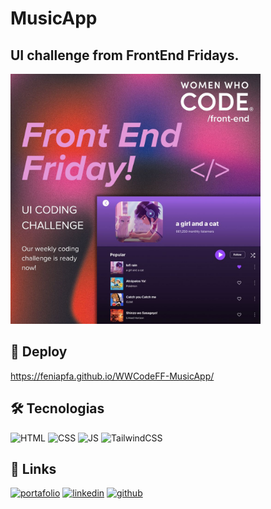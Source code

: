 # MusicApp

## UI challenge from FrontEnd Fridays.

<img src="https://github.com/FeniaPfa/WWCodeFF-MusicApp/blob/main/assets/frontend-friday.jpg?raw=true" width=400 height=400>

## 🚀 Deploy

https://feniapfa.github.io/WWCodeFF-MusicApp/

## 🛠 Tecnologias

![HTML](https://img.shields.io/badge/HTML5-E34F26?style=for-the-badge&logo=html5&logoColor=white)
![CSS](https://img.shields.io/badge/CSS3-1572B6?style=for-the-badge&logo=css3&logoColor=white)
![JS](https://img.shields.io/badge/JavaScript-323330?style=for-the-badge&logo=javascript&logoColor=F7DF1E)
![TailwindCSS](https://img.shields.io/badge/Tailwind_CSS-38B2AC?style=for-the-badge&logo=tailwind-css&logoColor=white)

## 🔗 Links

[![portafolio](https://img.shields.io/badge/-Portfolio-lightblue?style=for-the-badge)](https://feniapfa.dev/)
[![linkedin](https://img.shields.io/badge/linkedin-0A66C2?style=for-the-badge&logo=linkedin&logoColor=white)](https://www.linkedin.com/in/fernanda-aguilar-p/)
[![github](https://camo.githubusercontent.com/cca71357fe98ec5f8cd6ebab9044ad2901f4b64ebda379ac81608ed9f1caa1a0/68747470733a2f2f696d672e736869656c64732e696f2f7374617469632f76313f7374796c653d666f722d7468652d6261646765266d6573736167653d47697448756226636f6c6f723d313831373137266c6f676f3d476974487562266c6f676f436f6c6f723d464646464646266c6162656c3d)](https://github.com/FeniaPfa)
